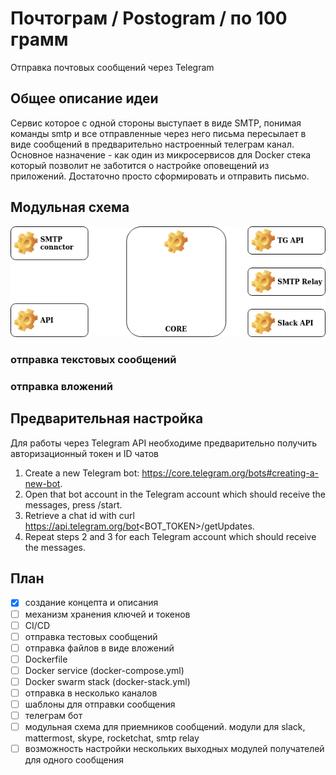# Почтограм / Postogram / по 100 грамм
Отправка почтовых сообщений через  Telegram


## Общее описание идеи
Сервис которое с одной стороны выступает в виде SMTP, понимая команды smtp и все отправленные через него письма пересылает в виде сообщений в предварительно 
настроенный телеграм канал. Основное назначение - как один из микросервисов для Docker стека который позволит не заботится о настройке 
оповещений из приложений. Достаточно просто сформировать и отправить письмо. 

## Модульная схема 
![Diagram](https://github.com/go2tg/postogram/blob/main/postogram.png)


### отправка текстовых сообщений
### отправка вложений

## Предварительная настройка
Для работы через Telegram API необходиме предварительно получить авторизационный токен и ID чатов
1. Create a new Telegram bot: https://core.telegram.org/bots#creating-a-new-bot.
2. Open that bot account in the Telegram account which should receive the messages, press /start.
3. Retrieve a chat id with curl https://api.telegram.org/bot<BOT_TOKEN>/getUpdates.
4. Repeat steps 2 and 3 for each Telegram account which should receive the messages.



## План
- [x] создание концепта и описания
- [ ] механизм хранения ключей и токенов
- [ ] CI/CD
- [ ] отправка тестовых сообщений
- [ ] отправка файлов в виде вложений
- [ ] Dockerfile
- [ ] Docker service (docker-compose.yml)
- [ ] Docker swarm stack (docker-stack.yml)
- [ ] отправка в несколько каналов
- [ ] шаблоны для отправки сообщения
- [ ] телеграм бот
- [ ] модульная схема для приемников сообщений. модули для slack, mattermost, skype, rocketchat, smtp relay
- [ ] возможность настройки нескольких выходных модулей получателей для одного сообщения
